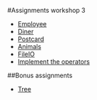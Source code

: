 #Assignments workshop 3

* [Employee](Employee.md)
* [Diner](Diner.md)
* [Postcard](Postcard.md)
* [Animals](Animals.md)
* [FileIO](FileIO.md)
* [Implement the operators](ImplementTheOperators.md)

##Bonus assignments
* [Tree](Tree.md)
